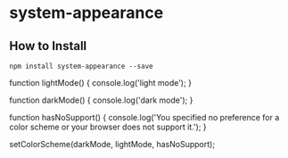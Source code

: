 # system-appearance

## How to Install

```
npm install system-appearance --save
```


function lightMode() {
	console.log('light mode');
}

function darkMode() {
	console.log('dark mode');
}

function hasNoSupport() {
	console.log('You specified no preference for a color scheme or your browser does not support it.');
}

setColorScheme(darkMode, lightMode, hasNoSupport);